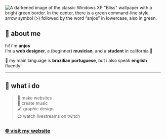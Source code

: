 ![A darkened image of the classic Windows XP "Bliss" wallpaper with a bright green border. In the center, there is a green command-line style arrow symbol (>) followed by the word “anjos” in lowercase, also in green.](https://anjos.cc/img/github.png)

## 🌿 about me

hi! i'm **anjos**   
i'm a **web designer**, a (beginner) **musician**, and a **student** in california 🌴

🌱 my main language is **brazilian portuguese**, but i also speak **english** fluently!

---

## 💚 what i do

> 🎨 make websites  
> 🎵 create music  
> 🖌️ graphic design  
> 📺 watch livestreams on twitch

### [🌐 visit my website](https://anjos.cc)
